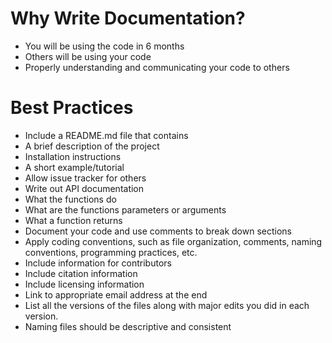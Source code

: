 # Why Write Documentation?

* You will be using the code in 6 months
* Others will be using your code
* Properly understanding and communicating your code to others

# Best Practices

* Include a README.md file that contains
* A brief description of the project
* Installation instructions
* A short example/tutorial
* Allow issue tracker for others
* Write out API documentation
* What the functions do
* What are the functions parameters or arguments
* What a function returns
* Document your code and use comments to break down sections
* Apply coding conventions, such as file organization, comments, naming conventions, programming practices, etc.
* Include information for contributors
* Include citation information
* Include licensing information
* Link to appropriate email address at the end
* List all the versions of the files along with major edits you did in each version.
* Naming files should be descriptive and consistent

